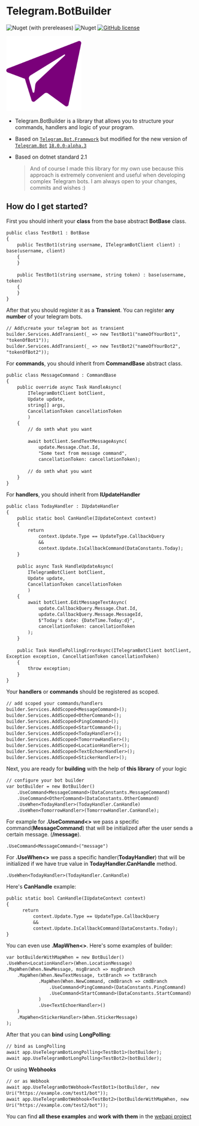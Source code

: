 # Telegram.BotBuilder

![Nuget (with prereleases)](https://img.shields.io/nuget/vpre/Telegram.BotBuilder?style=for-the-badge)
![Nuget](https://img.shields.io/nuget/dt/Telegram.BotBuilder?style=for-the-badge)
[![GitHub license](https://img.shields.io/github/license/jenyaalexanov/Telegram.BotBuilder?style=for-the-badge)](https://github.com/jenyaalexanov/Telegram.BotBuilder/blob/master/LICENSE)

<img src="./icons/BotBuilder.svg" alt="Telegram BotBuilder Logo" width=200 height=200 />

- Telegram.BotBuilder is a library that allows you to structure your commands, handlers and logic of your program.
- Based on [`Telegram.Bot.Framework`](https://github.com/TelegramBots/Telegram.Bot.Framework) but modified for the new version of [`Telegram.Bot`](https://github.com/TelegramBots/Telegram.Bot) [`18.0.0-alpha.3`](https://www.nuget.org/packages/Telegram.Bot/18.0.0-alpha.3) 
- Based on dotnet standard 2.1

  >And of course I made this library for my own use because this approach is extremely convenient and useful when developing complex Telegram bots.
  >I am always open to your changes, commits and wishes :)

How do I get started?
--------------
First you should inherit your **class** from the base abstract **BotBase** class.

    public class TestBot1 : BotBase
    {
        public TestBot1(string username, ITelegramBotClient client) : base(username, client)
        {
        }

        public TestBot1(string username, string token) : base(username, token)
        {
        }
    }
After that you should register it as a **Transient**. You can register **any number** of your telegram bots.

    // Add\create your telegram bot as transient
	builder.Services.AddTransient(_ => new TestBot1("nameOfYourBot1", "tokenOfBot1"));
	builder.Services.AddTransient(_ => new TestBot2("nameOfYourBot2", "tokenOfBot2"));
For **commands**, you should inherit from **CommandBase** abstract class.

    public class MessageCommand : CommandBase
    {
        public override async Task HandleAsync(
            ITelegramBotClient botClient, 
            Update update, 
            string[] args, 
            CancellationToken cancellationToken
            )
        {
            // do smth what you want

            await botClient.SendTextMessageAsync(
                update.Message.Chat.Id, 
                "Some text from message command",
                cancellationToken: cancellationToken);

            // do smth what you want
        }
    }
For **handlers**, you should inherit from **IUpdateHandler**

    public class TodayHandler : IUpdateHandler
    {
        public static bool CanHandle(IUpdateContext context)
        {
            return
                context.Update.Type == UpdateType.CallbackQuery
                &&
                context.Update.IsCallbackCommand(DataConstants.Today);
        }

        public async Task HandleUpdateAsync(
            ITelegramBotClient botClient, 
            Update update, 
            CancellationToken cancellationToken
            )
        {
            await botClient.EditMessageTextAsync(
                update.CallbackQuery.Message.Chat.Id,
                update.CallbackQuery.Message.MessageId,
                $"Today's date: {DateTime.Today:d}",
                cancellationToken: cancellationToken
            );
        }

        public Task HandlePollingErrorAsync(ITelegramBotClient botClient, Exception exception, CancellationToken cancellationToken)
        {
            throw exception;
        }
    }
Your **handlers** or **commands** should be registered as scoped.

    // add scoped your commands/handlers
	builder.Services.AddScoped<MessageCommand>();
	builder.Services.AddScoped<OtherCommand>();
	builder.Services.AddScoped<PingCommand>();
	builder.Services.AddScoped<StartCommand>();
	builder.Services.AddScoped<TodayHandler>();
	builder.Services.AddScoped<TomorrowHandler>();
	builder.Services.AddScoped<LocationHandler>();
	builder.Services.AddScoped<TextEchoerHandler>();
	builder.Services.AddScoped<StickerHandler>();
Next, you are ready for **building** with the help of **this library** of your logic

    // configure your bot builder
	var botBuilder = new BotBuilder()
	    .UseCommand<MessageCommand>(DataConstants.MessageCommand)
	    .UseCommand<OtherCommand>(DataConstants.OtherCommand)
	    .UseWhen<TodayHandler>(TodayHandler.CanHandle)
	    .UseWhen<TomorrowHandler>(TomorrowHandler.CanHandle);
For example for **.UseCommand<>** we pass a specific command(**MessageCommand**) that will be initialized after the user sends a certain message. (**/message**).

    .UseCommand<MessageCommand>("message")
For **.UseWhen<>** we pass a specific handler(**TodayHandler**) that will be initialized if we have true value in **TodayHandler.CanHandle** method.

    .UseWhen<TodayHandler>(TodayHandler.CanHandle)

Here's **CanHandle** example:

    public static bool CanHandle(IUpdateContext context)
    {
          return
              context.Update.Type == UpdateType.CallbackQuery
              &&
              context.Update.IsCallbackCommand(DataConstants.Today);
    }

You can even use **.MapWhen<>**. Here's some examples of builder:

    var botBuilderWithMapWhen = new BotBuilder()
    .UseWhen<LocationHandler>(When.LocationMessage)
    .MapWhen(When.NewMessage, msgBranch => msgBranch
        .MapWhen(When.NewTextMessage, txtBranch => txtBranch
                .MapWhen(When.NewCommand, cmdBranch => cmdBranch
                    .UseCommand<PingCommand>(DataConstants.PingCommand)
                    .UseCommand<StartCommand>(DataConstants.StartCommand)
                )
                .Use<TextEchoerHandler>()
        )
        .MapWhen<StickerHandler>(When.StickerMessage)
    );
After that you can **bind** using **LongPolling**:

    // bind as LongPolling
	await app.UseTelegramBotLongPolling<TestBot1>(botBuilder);
	await app.UseTelegramBotLongPolling<TestBot2>(botBuilder);
Or using **Webhooks**

    // or as Webhook
	await app.UseTelegramBotWebhook<TestBot1>(botBuilder, new Uri("https://example.com/test1/bot"));
	await app.UseTelegramBotWebhook<TestBot2>(botBuilderWithMapWhen, new Uri("https://example.com/test2/bot"));

You can find **all these examples** and **work with them** in the [webapi project](https://github.com/jenyaalexanov/Telegram.BotBuilder/tree/master/JA.Telegram.WebApi)
